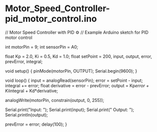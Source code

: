 # Motor_Speed_Controller-pid_motor_control.ino
// Motor Speed Controller with PID ⚙️
// Example Arduino sketch for PID motor control

int motorPin = 9;
int sensorPin = A0;

float Kp = 2.0, Ki = 0.5, Kd = 1.0;
float setPoint = 200, input, output, error, prevError, integral;

void setup() {
  pinMode(motorPin, OUTPUT);
  Serial.begin(9600);
}

void loop() {
  input = analogRead(sensorPin);
  error = setPoint - input;
  integral += error;
  float derivative = error - prevError;
  output = Kp*error + Ki*integral + Kd*derivative;

  analogWrite(motorPin, constrain(output, 0, 255));

  Serial.print("Input: "); Serial.print(input);
  Serial.print(" Output: "); Serial.println(output);

  prevError = error;
  delay(100);
}
